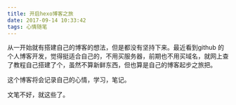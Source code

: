 ```yaml
---
title: 开启hexo博客之旅
date: 2017-09-14 10:33:42
tags: 心情随笔
---
```

从一开始就有搭建自己的博客的想法，但是都没有坚持下来。最近看到github 的个人博客开发，觉得挺适合自己的，不用买服务器，前期也不用买域名，就网上查了教程自己搭建了个，虽然不算新鲜东西，但也算是自己的博客起步之旅把。

这个博客将会记录自己的心情，学习，笔记。

文笔不好，就这些了。
